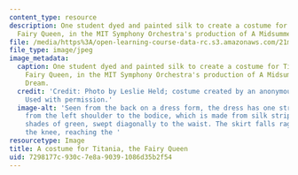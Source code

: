 ```yaml
---
content_type: resource
description: One student dyed and painted silk to create a costume for Titania, the
  Fairy Queen, in the MIT Symphony Orchestra's production of A Midsummer Night's Dream.
file: /media/https%3A/open-learning-course-data-rc.s3.amazonaws.com/21m-715-the-craft-of-costume-design-fall-2009/7298177c930c7e8a90391086d35b2f54_IMG_0721.jpg
file_type: image/jpeg
image_metadata:
  caption: One student dyed and painted silk to create a costume for Titania, the
    Fairy Queen, in the MIT Symphony Orchestra's production of A Midsummer Night's
    Dream.
  credit: 'Credit: Photo by Leslie Held; costume created by an anonymous MIT student.
    Used with permission.'
  image-alt: 'Seen from the back on a dress form, the dress has one strap coming across
    from the left shoulder to the bodice, which is made from silk strips in various
    shades of green, swept diagonally to the waist. The skirt falls raggedly past
    the knee, reaching the '
resourcetype: Image
title: A costume for Titania, the Fairy Queen
uid: 7298177c-930c-7e8a-9039-1086d35b2f54
---
```


